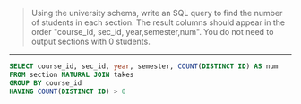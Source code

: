 > Using the university schema, write an SQL query to find the number of students
> in each section. The result columns should appear in the order "course_id, sec_id, 
> year,semester,num". You do not need to output sections with 0 students. 

--------------------------------

```sql
SELECT course_id, sec_id, year, semester, COUNT(DISTINCT ID) AS num
FROM section NATURAL JOIN takes
GROUP BY course_id
HAVING COUNT(DISTINCT ID) > 0
```